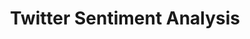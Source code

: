 ---
layout: post
title:  "Twitter Sentiment Analysis"
tags: "web data"
thumb: fppdx1.jpg
desc: "Reading way too much into random peoples' tweets"
---